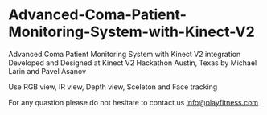 # Advanced-Coma-Patient-Monitoring-System-with-Kinect-V2
Advanced Coma Patient Monitoring System with Kinect V2 integration
Developed and Designed at Kinect V2 Hackathon Austin, Texas by Michael Larin and Pavel Asanov

Use RGB view, IR view, Depth view, Sceleton and Face tracking

For any quastion please do not hesitate to contact us info@playfitness.com
